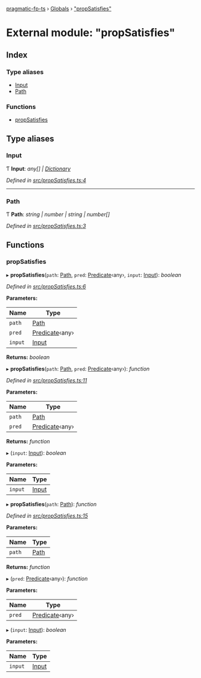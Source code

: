 [pragmatic-fp-ts](../README.md) › [Globals](../globals.md) › ["propSatisfies"](_propsatisfies_.md)

# External module: "propSatisfies"

## Index

### Type aliases

* [Input](_propsatisfies_.md#input)
* [Path](_propsatisfies_.md#path)

### Functions

* [propSatisfies](_propsatisfies_.md#propsatisfies)

## Type aliases

###  Input

Ƭ **Input**: *any[] | [Dictionary](_types_.md#dictionary)*

*Defined in [src/propSatisfies.ts:4](https://github.com/hermann-p/pragmatic-fp-ts/blob/893c172/src/propSatisfies.ts#L4)*

___

###  Path

Ƭ **Path**: *string | number | string | number[]*

*Defined in [src/propSatisfies.ts:3](https://github.com/hermann-p/pragmatic-fp-ts/blob/893c172/src/propSatisfies.ts#L3)*

## Functions

###  propSatisfies

▸ **propSatisfies**(`path`: [Path](_propsatisfies_.md#path), `pred`: [Predicate](_types_.md#predicate)‹any›, `input`: [Input](_propsatisfies_.md#input)): *boolean*

*Defined in [src/propSatisfies.ts:6](https://github.com/hermann-p/pragmatic-fp-ts/blob/893c172/src/propSatisfies.ts#L6)*

**Parameters:**

Name | Type |
------ | ------ |
`path` | [Path](_propsatisfies_.md#path) |
`pred` | [Predicate](_types_.md#predicate)‹any› |
`input` | [Input](_propsatisfies_.md#input) |

**Returns:** *boolean*

▸ **propSatisfies**(`path`: [Path](_propsatisfies_.md#path), `pred`: [Predicate](_types_.md#predicate)‹any›): *function*

*Defined in [src/propSatisfies.ts:11](https://github.com/hermann-p/pragmatic-fp-ts/blob/893c172/src/propSatisfies.ts#L11)*

**Parameters:**

Name | Type |
------ | ------ |
`path` | [Path](_propsatisfies_.md#path) |
`pred` | [Predicate](_types_.md#predicate)‹any› |

**Returns:** *function*

▸ (`input`: [Input](_propsatisfies_.md#input)): *boolean*

**Parameters:**

Name | Type |
------ | ------ |
`input` | [Input](_propsatisfies_.md#input) |

▸ **propSatisfies**(`path`: [Path](_propsatisfies_.md#path)): *function*

*Defined in [src/propSatisfies.ts:15](https://github.com/hermann-p/pragmatic-fp-ts/blob/893c172/src/propSatisfies.ts#L15)*

**Parameters:**

Name | Type |
------ | ------ |
`path` | [Path](_propsatisfies_.md#path) |

**Returns:** *function*

▸ (`pred`: [Predicate](_types_.md#predicate)‹any›): *function*

**Parameters:**

Name | Type |
------ | ------ |
`pred` | [Predicate](_types_.md#predicate)‹any› |

▸ (`input`: [Input](_propsatisfies_.md#input)): *boolean*

**Parameters:**

Name | Type |
------ | ------ |
`input` | [Input](_propsatisfies_.md#input) |
